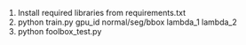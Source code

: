 1. Install required libraries from requirements.txt
2. python train.py gpu_id normal/seg/bbox lambda_1 lambda_2
3. python foolbox_test.py